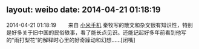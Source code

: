 layout: weibo
date: 2014-04-21 01:18:19
---
<meta name="referrer" content="no-referrer" />

2014-04-21 01:18:19  &nbsp;&nbsp;&nbsp;&nbsp;&nbsp;&nbsp; 来自 <a href="http://app.weibo.com/t/feed/22zMnn" rel="nofollow">小米手机</a>
秦牧写的散文和杂文很有知识性，特别是好多关于旧中国的民俗轶事，看了能长点见识。还能记起好多年前看到他写的“雨打梨花”的解释时心里的好奇躁动和幻想……[闭嘴] ​​​
